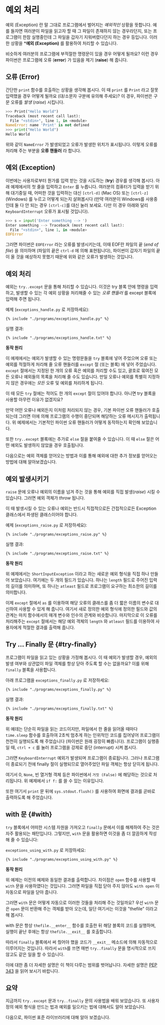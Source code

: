 # 예외 처리

예외 (Exception) 란 말 그대로 프로그램에서 벌어지는 _예외적인_ 상황을 뜻합니다. 예를 들자면 여러분이 파일을 읽고자 할 때 그 파일이 존재하지 않는 경우라던지, 또는 프로그램이 한참 실행중인데 그 파일을 갑자기 지워버렸다던지 하는 경우 등입니다. 이러한 상황을 ***예외 (Exception)** 를 활용하여 처리할 수 있습니다.

비슷하게 여러분의 프로그램에 부적절한 명령문이 있을 경우 어떻게 될까요? 이런 경우 파이썬은 프로그램에 오류 (**error**) 가 있음을 제기 (**raise**) 해 줍니다.

## 오류 (Error)

간단한 `print` 함수를 호출하는 상황을 생각해 봅시다. 이 때 `print` 를 `Print` 라고 잘못 입력했을 경우 어떻게 될까요 (대/소문자 구분에 유의해 주세요)? 이 경우, 파이썬은 구문 오류를 _발생_ (_raise_) 시킵니다.

```python
>>> Print("Hello World")
Traceback (most recent call last):
  File "<stdin>", line 1, in <module>
NameError: name 'Print' is not defined
>>> print("Hello World")
Hello World
```

위와 같이 `NameError` 가 발생되었고 오류가 발생한 위치가 표시됩니다. 이렇게 오류를 처리해 주는 부분을 **오류 핸들러** 라 합니다.

## 예외 (Exception)

이번에는 사용자로부터 뭔가를 입력 받는 것을 시도하는 (**try**) 경우를 생각해 봅시다. 아래 예제에서의 첫 줄을 입력하고 `Enter` 를 누릅니다. 여러분의 컴퓨터가 입력을 받기 위해 대기중일 때, 어떠한 것을 입력하는 대신 `[ctrl-d]` (Mac OS) 또는 `[ctrl-z]` (Windows) 를 누르고 어떻게 되는지 살펴봅시다 (만약 여러분이 Windows를 사용중인데 둘 다 안 되는 경우 `[ctrl-c]`를 대신 눌러 보세요. 다만 이 경우 아래와 달리 `KeyboardInterrupt` 오류가 표시될 것입니다).

```python
>>> s = input('Enter something --> ')
Enter something --> Traceback (most recent call last):
  File "<stdin>", line 1, in <module>
EOFError
```

그러면 파이썬은 `EOFError` 라는 오류를 발생시키는데, 이때 EOF란 파일의 끝 (*end of file*) 을 의미하며 (파일의 끝은 `ctrl-d` 에 의해 표현됩니다), 파이썬이 갑자기 파일의 끝이 올 것을 예상하지 못했기 때문에 위와 같은 오류가 발생하는 것입니다.

## 예외 처리

예외는 `try..except` 문을 통해 처리할 수 있습니다. 이것은 try 블록 안에 명령을 입력하고, 발생할 수 있는 각 예외 상황을 처리해줄 수 있는 _오류 핸들러_ 를 except 블록에 입력해 주면 됩니다.

예제 (`exceptions_handle.py` 로 저장하세요):

<pre><code class="lang-python">{% include "./programs/exceptions_handle.py" %}</code></pre>

실행 결과:

<pre><code>{% include "./programs/exceptions_handle.txt" %}</code></pre>

**동작 원리**

이 예제에서는 예외가 발생할 수 있는 명령문들을 `try` 블록에 넣어 주었으며 오류 또는 예외를 적절하게 처리해 줄 오류 핸들러를 `except` 절 (또는 블록) 에 넣어 주었습니다. `except` 절에서는 지정된 한 개의 오류 혹은 예외를 처리할 수도 있고, 괄호로 묶여진 모든 오류나 예외들의 목록을 처리해 줄 수도 있습니다. 만일 오류나 예외를 특별히 지정하지 않은 경우에는 _모든_ 오류 및 예외를 처리하게 됩니다.

이 때 모든 `try` 절에는 적어도 한 개의 `except` 절이 있어야 합니다. 아니면 try 블록을 사용할 아무런 이유가 없겠지요?

만약 어떤 오류나 예외든지 이처럼 처리되지 않는 경우, 기본 파이썬 오류 핸들러가 호출되는데 그러면 이에 의해 프로그램의 수행이 중단되며 해당하는 오류 메시지가 출력됩니다. 위 예제에서는 기본적인 파이썬 오류 핸들러가 어떻게 동작하는지 확인해 보았습니다.

또한 `try..except` 블록에는 추가로 `else` 절을 붙여줄 수 있습니다. 이 때 `else` 절은 어떤 예외도 발생하지 않았을 경우 호출됩니다.

다음으로는 예외 객체를 얻어오는 방법과 이를 통해 예외에 대한 추가 정보를 얻어오는 방법에 대해 알아보겠습니다.

## 예외 발생시키기

`raise` 문에 오류나 예외의 이름을 넘겨 주는 것을 통해 예외를 직접 발생(_raise_) 시킬 수 있습니다. 그러면 예외 객체가 _throw_ 됩니다.

이 때 발생시킬 수 있는 오류나 예외는 반드시 직접적으로든 간접적으로든 Exception 클래스에서 파생된 클래스이어야 합니다.

예제 (`exceptions_raise.py` 로 저장하세요):

<pre><code class="lang-python">{% include "./programs/exceptions_raise.py" %}</code></pre>

실행 결과:

<pre><code>{% include "./programs/exceptions_raise.txt" %}</code></pre>

**동작 원리**

위 예제에서는 `ShortInputException` 이라고 하는 새로운 예외 형식을 직접 하나 만들어 보았습니다. 여기에는 두 개의 필드가 있습니다. 하나는 `length` 필드로 주어진 입력의 길이를 의미하며, 또 하나는 `atleast` 필드로 프로그램이 요구하는 최소한의 길이를 의미합니다.

이제 `except` 절에서 `as` 를 이용하여 해당 오류의 클래스를 좀 더 짧은 이름의 변수로 대신하여 사용할 수 있게 해 줍니다. 여기서 새로 정의한 예외 형식에 정의한 필드와 값의 관계는 마치 함수에서의 매개 변수와 인수의 관계와 비슷합니다. 마지막으로 이 오류를 처리해주는 `except` 절에서는 해당 예외 객체의 `length` 와 `atleast` 필드를 이용하여 사용자에게 적절한 결과를 출력해 줍니다.

## Try ... Finally 문 {#try-finally}

프로그램이 파일을 읽고 있는 상황을 가정해 봅시다. 이 때 예외가 발생할 경우, 예외의 발생 여부와 상관없이 파일 객체를 항상 닫아 주도록 할 수는 없을까요? 이를 위해 `finally` 블록을 사용합니다.

아래 프로그램을 `exceptions_finally.py` 로 저장하세요:

<pre><code class="lang-python">{% include "./programs/exceptions_finally.py" %}</code></pre>

실행 결과:

<pre><code>{% include "./programs/exceptions_finally.txt" %}</code></pre>

**동작 원리**

위 예데는 단순히 파일을 읽는 코드이지만, 파일에서 한 줄을 읽어올 때마다 `time.sleep` 함수를 호출하여 2초씩 멈추게 하는 인위적인 코드를 집어넣어 프로그램이 천천히 실행되도록 해 주었습니다 (파이썬은 원래 굉장히 빠릅니다). 프로그램이 실행중일 때, `ctrl + c` 를 눌러 프로그램을 강제로 중단 (interrupt) 시켜 봅시다.

그러면 `KeyboardInterrupt` 예외가 발생되며 프로그램이 종료됩니다. 그러나 프로그램이 종료되기 전에 finally 절이 실행되므로 열어주었던 파일 객체는 항상 닫히게 됩니다.

여기서 0, `None`, 빈 열거형 객체 등은 파이썬에서 `거짓 (False)` 에 해당하는 것으로 처리됩니다. 위 예제에서 `if f:` 를 쓸 수 있는 이유입니다.

또한 여기서 `print` 문 뒤에 `sys.stdout.flush()` 를 사용하여 화면에 결과를 곧바로 출력하도록 해 주었습니다.

## with 문 {#with}

`try` 블록에서 어떠한 시스템 자원을 가져오고 `finally` 문에서 이를 해제하여 주는 것은 자주 활용되는 패턴입니다. 그렇지만, `with` 문을 활용하면 이것을 좀 더 깔끔하게 작성해 줄 수 있습니다:

`exceptions_using_with.py` 로 저장하세요:

<pre><code class="lang-python">{% include "./programs/exceptions_using_with.py" %}</code></pre>

**동작 원리**

위 예제는 이전의 예제와 동일한 결과를 출력합니다. 차이점은 `open` 함수를 사용할 때 `with` 문을 사용하였다는 것입니다. 그러면 파일을 직접 닫아 주지 않아도 `with open` 이 자동으로 파일을 닫아 줍니다.

그러면 `with` 문은 어떻게 자동으로 이러한 것들을 처리해 주는 것일까요? 우선 `with` 문은 `open` 문이 반환해 주는 객체를 받아 오는데, 일단 여기서는 이것을 "thefile" 이라고 해 봅시다.

with 문은 항상 `thefile.__enter__` 함수를 호출한 뒤 해당 블록의 코드를 실행하며, 실행이 끝난 후에는 항상 `thefile.__exit__` 를 호출합니다.

따라서 `finally` 블록에서 써 줬어야 했을 코드가 `__exit__` 메소드에 의해 자동적으로 이루어지는 것입니다. 따라서 `with`를 쓰면 매번 `try..finally` 문을 명시적으로 쓰지 않고도 같은 일을 할 수 있습니다.

이에 대한 좀 더 자세한 설명은 이 책이 다루는 범위를 벗어납니다. 자세한 설명은 [PEP 343](http://www.python.org/dev/peps/pep-0343/) 을 읽어 보시기 바랍니다.

## 요약

지금까지 `try..except` 문과 `try..finally` 문의 사용법을 배워 보았습니다. 또 사용자 정의 예외 형식을 만드는 법과 예외를 일으키는 법에 대해서도 알아 보았습니다.

다음으로, 파이썬 표준 라이브러리에 대해 알아 보겠습니다.
